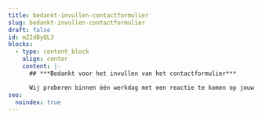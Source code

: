 ```yaml
---
title: bedankt-invullen-contactformulier
slug: bedankt-invullen-contactformulier
draft: false
id: mZIdByQL3
blocks:
  - type: content_block
    align: center
    content: |-
      ## ***Bedankt voor het invullen van het contactformulier***

      Wij proberen binnen één werkdag met een reactie te komen op jouw bericht.
seo:
  noindex: true
---
```

